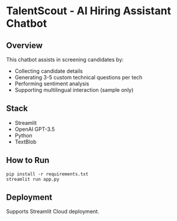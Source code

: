 # TalentScout - AI Hiring Assistant Chatbot

## Overview
This chatbot assists in screening candidates by:
- Collecting candidate details
- Generating 3-5 custom technical questions per tech
- Performing sentiment analysis
- Supporting multilingual interaction (sample only)

## Stack
- Streamlit
- OpenAI GPT-3.5
- Python
- TextBlob

## How to Run
```
pip install -r requirements.txt
streamlit run app.py
```

## Deployment
Supports Streamlit Cloud deployment.
